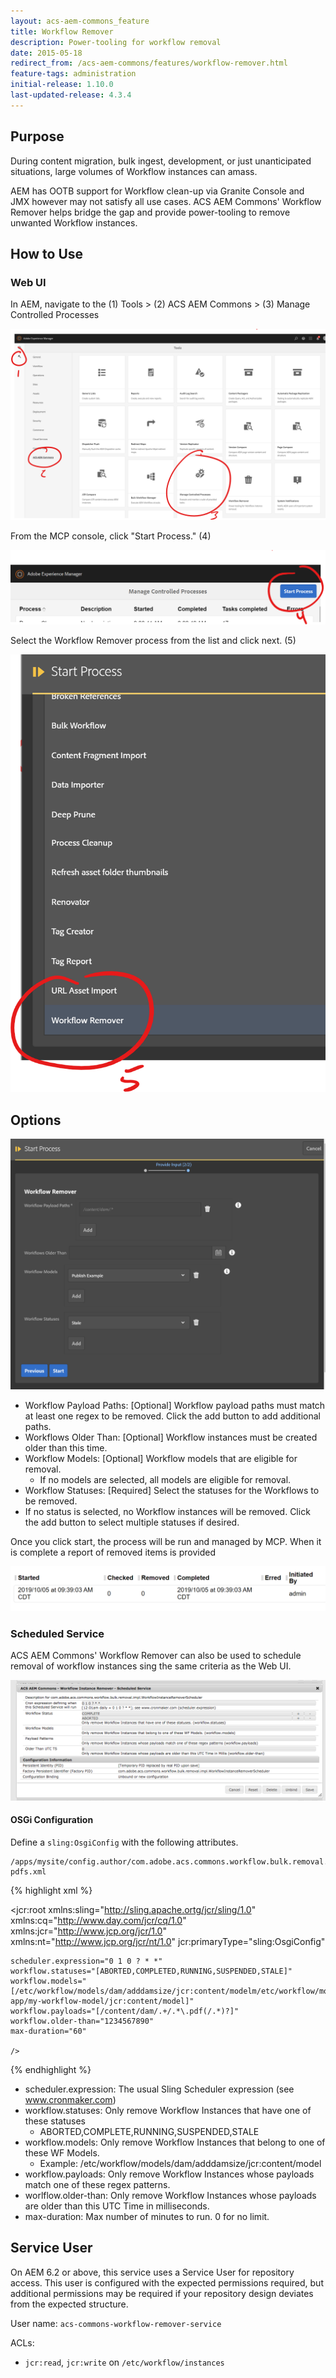 ```yaml
---
layout: acs-aem-commons_feature
title: Workflow Remover
description: Power-tooling for workflow removal
date: 2015-05-18
redirect_from: /acs-aem-commons/features/workflow-remover.html 
feature-tags: administration
initial-release: 1.10.0
last-updated-release: 4.3.4
---
```


## Purpose

During content migration, bulk ingest, development, or just unanticipated situations, large volumes of Workflow instances can amass.

AEM has OOTB support for Workflow clean-up via Granite Console and JMX however may not satisfy all use cases. ACS AEM Commons' Workflow Remover helps bridge the gap and provide power-tooling to remove unwanted Workflow instances.

## How to Use

### Web UI

In AEM, navigate to the (1) Tools > (2) ACS AEM Commons > (3) Manage Controlled Processes

![Launching Workflow Remover](images/start_1.png)

From the MCP console, click "Start Process." (4)

![Launching Workflow Remover](images/start_2.png)

Select the Workflow Remover process from the list and click next. (5)

![Launching Workflow Remover](images/start_3.png)

## Options

![Workflow Remover options](images/options.png)

* Workflow Payload Paths: [Optional] Workflow payload paths must match at least one regex to be removed.  Click the add button to add additional paths.
* Workflows Older Than: [Optional] Workflow instances must be created older than this time.
* Workflow Models: [Optional] Workflow models that are eligible for removal.
  * If no models are selected, all models are eligible for removal.
* Workflow Statuses: [Required] Select the statuses for the Workflows to be removed.
 * If no status is selected, no Workflow instances will be removed.   Click the add button to select multiple statuses if desired.

Once you click start, the process will be run and managed by MCP.  When it is complete a report of removed items is provided

![Workflow Remover - Status](images/report_header.png)


### Scheduled Service

ACS AEM Commons' Workflow Remover can also be used to schedule removal of workflow instances sing the same criteria as the Web UI.

![Workflow Remover - Scheduler](images/scheduler-osgi-config.png)


#### OSGi Configuration

Define a `sling:OsgiConfig` with the following attributes.

	/apps/mysite/config.author/com.adobe.acs.commons.workflow.bulk.removal.impl.WorkflowInstanceRemoverScheduler-pdfs.xml

{% highlight xml %}
<?xml version="1.0" encoding="UTF-8"?>
<jcr:root xmlns:sling="http://sling.apache.ortg/jcr/sling/1.0" xmlns:cq="http://www.day.com/jcr/cq/1.0" xmlns:jcr="http://www.jcp.org/jcr/1.0" xmlns:nt="http://www.jcp.org/jcr/nt/1.0"
    jcr:primaryType="sling:OsgiConfig"

    scheduler.expression="0 1 0 ? * *"
    workflow.statuses="[ABORTED,COMPLETED,RUNNING,SUSPENDED,STALE]"
    workflow.models="[/etc/workflow/models/dam/adddamsize/jcr:content/modelm/etc/workflow/models/my-app/my-workflow-model/jcr:content/model]"
    workflow.payloads="[/content/dam/.+/.*\.pdf(/.*)?]"
    workflow.older-than="1234567890"
    max-duration="60"

    />
{% endhighlight %}

* scheduler.expression: The usual Sling Scheduler expression (see www.cronmaker.com)
* workflow.statuses: Only remove Workflow Instances that have one of these statuses
	* ABORTED,COMPLETE,RUNNING,SUSPENDED,STALE
* workflow.models: Only remove Workflow Instances that belong to one of these WF Models.
	* Example: /etc/workflow/models/dam/adddamsize/jcr:content/model
* workflow.payloads: Only remove Workflow Instances whose payloads match one of these regex patterns.
* worlflow.older-than: Only remove Workflow Instances whose payloads are older than this UTC Time in milliseconds.
* max-duration: Max number of minutes to run. 0 for no limit.


## Service User

On AEM 6.2 or above, this service uses a Service User for repository access. This user is configured with
the expected permissions required, but additional permissions may be required if your repository design
deviates from the expected structure.

User name: `acs-commons-workflow-remover-service`

ACLs:

* `jcr:read`, `jcr:write` on `/etc/workflow/instances`
